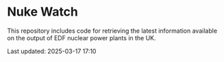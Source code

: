 # Nuke Watch

This repository includes code for retrieving the latest information available on the output of EDF nuclear power plants in the UK.

Last updated: 2025-03-17 17:10
